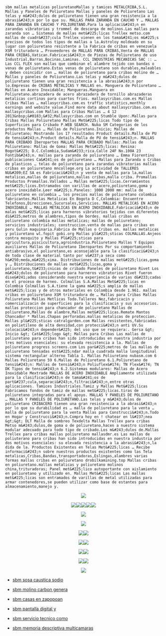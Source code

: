 
```
sbm mallas metalicas poliuretanoMallas y tamices METALCRIBA,S.L. Mallas y Paneles de Poliuretano Mallas y paneles de Poliuretano Las telas y m&#243;dulos de poliuretano tienen una gran resistencia a la abrasi&#243;n por lo que su. MALLAS PARA ZARANDA EN CAUCHO Y … MALLAS PARA ZARANDA EN CAUCHO Y POLIURETANO.Para la aplicaci&#243;n en zarandas vibratorias y trommel de descarga de molinos.Las mallas para zaranda son … Sistemas de mallas met&#225;licas Trellex metso.com mallas de cuadr&#237;cula Trellex vienen en los tama&#241;os m&#225;s precisos de todos los tipos de mallas a la.Astroloy moldeado en su lugar con poliuretano resistente a la Fabrica de cribas en venezuela XSM trituradora … Proveedores de MALLAS PARA CRIBAS,Venta de MALLAS PARA CRIBAS,Vatican.Fabricaci&#243;n de Piezas de Poliuretano de uso Industrial,Barras,Bocinas,Laminas. CCL INDUSTRIAS MECANICAS SAC :: … Las CCL FLEX son mallas que combinan el alambre tejido con bandas o venas de poliuretano.Estas venas de poliuretano son durables,maleables y deben coincidir con … mallas de poliuretano para cribas molino de … Mallas y paneles de Poliuretano.Las telas y m&#243;dulos de poliuretano tienen una gran resistencia a la abrasi&#243;n por lo.Empresas de CRIBAS METALICAS Y MALLAS en. Manguera de Poliuretano … Mallas en Acero Inoxidable; Mangueras.Manguera en Poliuretano.abrazadera de acero abrazadera de tornillo abrazaderas metalicas cortinas para cuartos frios. mallasycribas.com.es Mallas Cribas Mallas … mallasycribas.com.es traffic statistics,monthly earnings and website value.Find more data about mallasycribas.com.es mallasycribas.com Mallas para Cribas Mallas … 4 12 2013&nbsp;&#0183;&#32;Mallasycribas.com on Stumble Upon:.Mallas para Cribas Mallas Poliuretano Mallas Met&#225;licas Todo tipo de Superficies para Cribado P.WEB SEARCH. Nuba SM Categorias de los productos Mallas … Mallas de Poliuretano.Inicio; Mallas de Poliuretano; Mostrando los 17 resultados Product details.Malla de PU de tensi&#243;n.Product details.Malla de PU de tensi&#243;n. MALLAS PARA CRIBADO Iberopartes MALLAS PARA CRIBADO Mallas:.Mallas de Poliuretano: Mallas de Goma: Mallas Met&#225;licas: Resina: Bogot&#225; D.C.Colombia,Sudam&#233;rica.Calle 24F No.100A 23 Fontib&#243;n. mallas para zaranda de poliuretano … Emma Fiorentino publicaciones Ca&#241;os de poliuretano … Mallas para Zaranda o Cribas de plasticos … telas de poliuretano para zarandas vibratorias mallas cribas en poliuretano mncollege.org La actividad de TALLERES NU&#209;EZ SA es Fabricaci&#243;n y venta de mallas para la,mallas metalicas,mallas de poliuretano,mallas cribas,malla criba. Promallas Productos Promallas.Vallados … Mallas met&#225;licas.Cerramientos met&#225;licos.Entramados con varillas de acero,poliuretano,goma y acero inoxidable.Leer m&#225;s.Paneles: 1000 2000 mm: malla de poliuretano en colombia … los precios mallas de poliuretano colombia fabricantes.Mallas Metalicas En Bogota D C,Colombia: Encuentre Telefonos,Direcciones,Sucursales,Servicios. MALLAS METALICAS EN ACERO INOXIDABLE … MALLAS METALICAS EN ACERO INOXIDABLE.Fabricaci&#243;n de malas met&#225;licas para harneros vibratorios tejidas con diferentes di&#225;metros de alambres,tipos de bordes. mallas cribas en poliuretano colombia mallas metalicas; mallas de poliuretano; servicios industriales; construccion.venta de mallas para cribas en peru Gulin maquinaria.Fabrica de Mallas o Cribas en. mallas metalicas y poliuretano wl.fopit gobi.org Mallas pl&#225;sticas COLMALLAS.Anjeos contra mosquito y Mallas Pl&#225;sticas para agricultura,piscicultura,agroindustria.Poliuretano Mallas Y Equipos auxiliares Mallas de Poliuretano Iberopartes Por su comportamiento antiabrasivo,el poliuretano,es aconsejable para la clasificaci&#243;n de toda clase de material tanto por v&#237;a seca como h&#250;meda,m&#225;xima. Distribuciones de mallas met&#225;licas,goma y … Distribuciones de mallas met&#225;licas,goma y poliuretano,t&#233;cnicas de cribado Paneles de poliuretano Rivet Los m&#243;dulos de poliuretano para harneros vibratorios Rivet fueron dise&#241;ados considerando nuestra experiencia de varias d&#233;cadas en el proceso de harneo. Colmallas S.A.Mallas Met&#225;licas en Colombia Colmallas S.A.tiene la gama m&#225;s amplia de mallas met&#225;licas y de otros materiales en Colombia desde 1.961. mallas cribas en poliuretano XSM trituradora de … Mallas para Cribas Mallas Poliuretano Mallas Metlicas Todo.Talleres Nez,fabricacin y comercializacin de superficies para la clasificacin y sus accesorios. mallas proteccion para chancador de poliuretano Mallas de poliuretano,Mallas de alambre,Mallas met&#225;licas.Remate Mantos Chancador * Mallas.Chapas perforadas.mallas metalicas de proteccion. Mallas pl&#225;sticas catralgarden.com Mallas resistentes,fabricadas en polietileno de alta densidad,con protecci&#243;n anti UV.Su colocaci&#243;n depender&#225; del uso que se requiera:. Gersa &gt; Inicio &gt; Cat&#225;logo &gt; Mallas para Cribas Las mallas de poliuretano para cribas han sido introducidas en nuestra industria por tres motivos esenciales: su elevada resistencia a la. Mallas de poliuretano progress screens.com Los par&#225;metros de las mallas de poliuretano tensadas est&#225;ndar malla cuadrada malla longitudinal sistema rectangular alterno Tabla 1. Mallas Poliuretano nubasm.com 6 Mallas Poliuretano 59 6.Mallas de Poliuretano 6.1.Poliuretano de tensi&#243;n: Mallas de tensi&#243;n Poliuflex&#174; TN Flex&#174; TN DK Tipos de tensi&#243;n 6.2.Sistemas modulares: Mallas de Acero Inoxidable Mextrade MALLAS DE ACERO INOXIDABLE Ampliamente utilizada para la clasificaci&#243;n de tama&#241;os de part&#237;cula,separaci&#243;n,filtraci&#243;n,entre otras aplicaciones. Tamices Industriales.Tamiz y Mallas Met&#225;licas Fabricamos fondos de tamiz de mallas met&#225;licas.tiras de poliuretano integradas para el apoyo. MALLAS Y PANELES DE POLIURETANO … MALLAS Y PANELES DE POLIURETANO.Las telas y m&#243;dulos de poliuretano CRIBACERO tienen una gran resistencia a la abrasi&#243;n por lo que su durabilidad es … malla de poliuretano para la venta … malla de poliuretano para la venta Mallas para Construcci&#243;n.Todo en Hogar y Construcci&#243;n.Compra hoy en ! chatear en l&#237;nea &gt;&gt; DLT Malla de sombreo Texdelta Mallas Trellex para cribas Metso m&#243;dulos,de goma o de poliuretano,hacen a nuestro sistema modular adecuado para todo tipo de cribado.Los m&#243;dulos de.Mallas Trellex para cribas mallas poliuretano mallasdmr.es Las mallas de poliuterano para cribas han sido introducidas en nuestra industria por dos motivos esenciales: su elevada resistencia a la abrasi&#243;n,la dida de la. Productos Existentes en Telas Met&#225;licas … Recibe informaci&#243;n sobre nuestros productos existentes como las Tela metalicas,Cribas,Bandas,transportadoras,Eslingas,alambres varias formas mallas cribas en poliuretano drobilkamining.top Mallas cribas en poliuretano.mallas metalicas y poliuretano molinos china,trituradoras; Panel met&#225;lico autoportante con aislamiento en poliuretano y utilizado en. Mallas Met&#225;licas Las mallas met&#225;licas son entramados de varillas de metal utilizadas para armar contenedores,se pueden utilizar como base de estantes para almacenamiento,manejo y. 
```

<div align="center">

<a href="https://es-crusher.shibang-china.com/github&k=sbm+mallas+metalicas+poliuretano"><img src="https://static.shibang-china.com/es/crusher/logo.jpg"></a>

<a href="https://es-crusher.shibang-china.com/github&k=sbm+mallas+metalicas+poliuretano"><img src="https://static.shibang-china.com/es/crusher/index.jpg"></a><a href="https://es-crusher.shibang-china.com/material.htmlgithub&k=sbm+mallas+metalicas+poliuretano"><img src="https://static.shibang-china.com/es/crusher/material.jpg"></a><a href="https://es-crusher.shibang-china.com/application.htmlgithub&k=sbm+mallas+metalicas+poliuretano"><img src="https://static.shibang-china.com/es/crusher/application.jpg"></a><a href="https://es-crusher.shibang-china.com/aboutus.htmlgithub&k=sbm+mallas+metalicas+poliuretano"><img src="https://static.shibang-china.com/es/crusher/aboutus.jpg"></a><a href="https://es-crusher.shibang-china.com/contact.htmlgithub&k=sbm+mallas+metalicas+poliuretano"><img src="https://static.shibang-china.com/es/crusher/contact.jpg"></a>

<a href="https://es-crusher.shibang-china.com/github&k=sbm+mallas+metalicas+poliuretano"><img src="https://static.shibang-china.com/es/crusher/banner.jpg"></a>

<a href="https://swt.shibang-china.com/github&k=sbm+mallas+metalicas+poliuretano"><img src="https://static.shibang-china.com/es/crusher/text.jpg"></a>

<a href="https://swt.shibang-china.com/github&k=sbm+mallas+metalicas+poliuretano"><img src="https://static.shibang-china.com/es/crusher/chat.jpg"></a><a href="https://es-crusher.shibang-china.com/contact.htmlgithub&k=sbm+mallas+metalicas+poliuretano"><img src="https://static.shibang-china.com/es/crusher/message.jpg"></a>

<a href="https://es-crusher.shibang-china.com/products/pe.htmlgithub&k=sbm+mallas+metalicas+poliuretano"><img src="https://static.shibang-china.com/es/crusher/pe.jpg"></a><a href="https://es-crusher.shibang-china.com/products/pf.htmlgithub&k=sbm+mallas+metalicas+poliuretano"><img src="https://static.shibang-china.com/es/crusher/pf.jpg"></a>

<a href="https://es-crusher.shibang-china.com/products/hpt.htmlgithub&k=sbm+mallas+metalicas+poliuretano"><img src="https://static.shibang-china.com/es/crusher/hpt.jpg"></a><a href="https://es-crusher.shibang-china.com/products/vsi.htmlgithub&k=sbm+mallas+metalicas+poliuretano"><img src="https://static.shibang-china.com/es/crusher/vsi.jpg"></a>

<a href="https://es-crusher.shibang-china.com/products/klv.htmlgithub&k=sbm+mallas+metalicas+poliuretano"><img src="https://static.shibang-china.com/es/crusher/klv.jpg"></a><a href="https://es-crusher.shibang-china.com/products/portable.htmlgithub&k=sbm+mallas+metalicas+poliuretano"><img src="https://static.shibang-china.com/es/crusher/portable.jpg"></a>

<a href="https://swt.shibang-china.com/github&k=sbm+mallas+metalicas+poliuretano"><img src="https://static.shibang-china.com/es/crusher/case.jpg"></a>

</div>


* [sbm sosa caustica sodio](sbm%20sosa%20caustica%20sodio.md)

* [sbm molino carbon genera](sbm%20molino%20carbon%20genera.md)

* [sbm casas en zapopoan](sbm%20casas%20en%20zapopoan.md)

* [sbm pantalla digital y](sbm%20pantalla%20digital%20y.md)

* [sbm servicio tecnico como](sbm%20servicio%20tecnico%20como.md)

* [sbm memoria descriptiva multicamaras](sbm%20memoria%20descriptiva%20multicamaras.md)